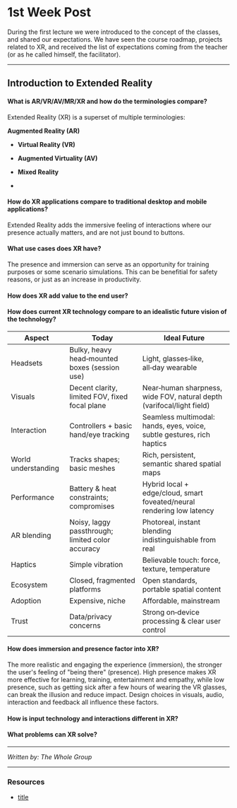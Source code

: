 # 1st Week Post

During the first lecture we were introduced to the concept of the classes, and shared our expectations. We have seen the course roadmap, projects related to XR, and received the list of expectations coming from the teacher (or as he called himself, the facilitator).

---

## Introduction to Extended Reality

#### What is AR/VR/AV/MR/XR and how do the terminologies compare?

Extended Reality (XR) is a superset of multiple terminologies:

**Augmented Reality (AR)**

- **Virtual Reality (VR)**

- **Augmented Virtuality (AV)**

- **Mixed Reality**

-

#### How do XR applications compare to traditional desktop and mobile applications?

Extended Reality adds the immersive feeling of interactions where our presence actually matters, and are not just bound to buttons.

#### What use cases does XR have?

The presence and immersion can serve as an opportunity for training purposes or some scenario simulations. This can be benefitial for safety reasons, or just as an increase in productivity.

#### How does XR add value to the end user?

#### How does current XR technology compare to an idealistic future vision of the technology?
| Aspect | Today | Ideal Future |
| ------ | ------ | ------------ |
| Headsets | Bulky, heavy head‑mounted boxes (session use) | Light, glasses‑like, all‑day wearable |
| Visuals | Decent clarity, limited FOV, fixed focal plane | Near‑human sharpness, wide FOV, natural depth (varifocal/light field) |
| Interaction | Controllers + basic hand/eye tracking | Seamless multimodal: hands, eyes, voice, subtle gestures, rich haptics |
| World understanding | Tracks shapes; basic meshes | Rich, persistent, semantic shared spatial maps |
| Performance | Battery & heat constraints; compromises | Hybrid local + edge/cloud, smart foveated/neural rendering low latency |
| AR blending | Noisy, laggy passthrough; limited color accuracy | Photoreal, instant blending indistinguishable from real |
| Haptics | Simple vibration | Believable touch: force, texture, temperature |
| Ecosystem | Closed, fragmented platforms | Open standards, portable spatial content |
| Adoption | Expensive, niche | Affordable, mainstream |
| Trust | Data/privacy concerns | Strong on‑device processing & clear user control |

#### How does immersion and presence factor into XR?
The more realistic and engaging the experience (immersion), the stronger the user's feeling of "being there" (presence). High presence makes XR more effective for learning, training, entertainment and empathy, while low presence, such as getting sick after a few hours of wearing the VR glasses, can break the illusion and reduce impact. Design choices in visuals, audio, interaction and feedback all influence these factors.

#### How is input technology and interactions different in XR?

#### What problems can XR solve?

---

_Written by: The Whole Group_

---

### Resources

- [title](https://www.example.com)
